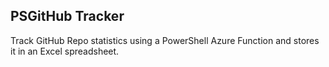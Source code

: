 ## PSGitHub Tracker

Track GitHub Repo statistics using a PowerShell Azure Function and stores it in an Excel spreadsheet.